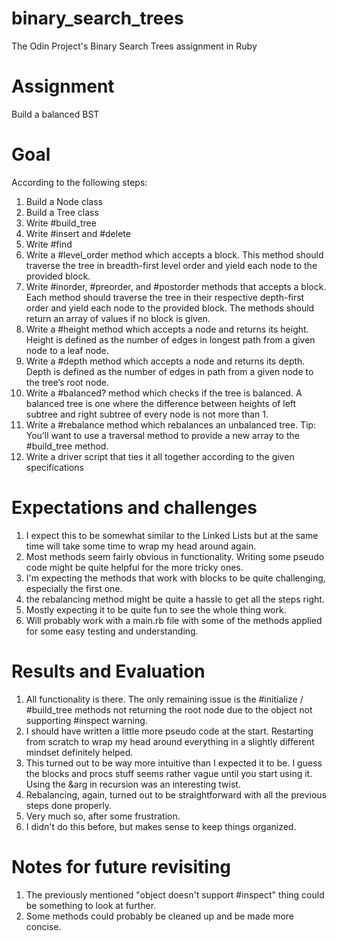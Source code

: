 # binary_search_trees
The Odin Project's Binary Search Trees assignment in Ruby

# Assignment
Build a balanced BST

# Goal
According to the following steps:
1. Build a Node class
2. Build a Tree class
3. Write #build_tree
4. Write #insert and #delete
5. Write #find
6. Write a #level_order method which accepts a block. This method should traverse the tree in breadth-first level order and yield each node to the provided block.
7. Write #inorder, #preorder, and #postorder methods that accepts a block. Each method should traverse the tree in their respective depth-first order and yield each node to the provided block. The methods should return an array of values if no block is given.
8. Write a #height method which accepts a node and returns its height. Height is defined as the number of edges in longest path from a given node to a leaf node.
9. Write a #depth method which accepts a node and returns its depth. Depth is defined as the number of edges in path from a given node to the tree’s root node.
10. Write a #balanced? method which checks if the tree is balanced. A balanced tree is one where the difference between heights of left subtree and right subtree of every node is not more than 1.
11. Write a #rebalance method which rebalances an unbalanced tree. Tip: You’ll want to use a traversal method to provide a new array to the #build_tree method.
12. Write a driver script that ties it all together according to the given specifications

# Expectations and challenges
1. I expect this to be somewhat similar to the Linked Lists but at the same time will take some time to wrap my head around again.
2. Most methods seem fairly obvious in functionality. Writing some pseudo code might be quite helpful for the more tricky ones.
3. I'm expecting the methods that work with blocks to be quite challenging, especially the first one.
4. the rebalancing method might be quite a hassle to get all the steps right.
5. Mostly expecting it to be quite fun to see the whole thing work.
6. Will probably work with a main.rb file with some of the methods applied for some easy testing and understanding.

# Results and Evaluation
1. All functionality is there. The only remaining issue is the #initialize / #build_tree methods not returning the root node due to the object not supporting #inspect warning.
2. I should have written a little more pseudo code at the start. Restarting from scratch to wrap my head around everything in a slightly different mindset definitely helped.
3. This turned out to be way more intuitive than I expected it to be. I guess the blocks and procs stuff seems rather vague until you start using it. Using the &arg in recursion was an interesting twist.
4. Rebalancing, again, turned out to be straightforward with all the previous steps done properly.
5. Very much so, after some frustration.
6. I didn't do this before, but makes sense to keep things organized.

# Notes for future revisiting
1. The previously mentioned "object doesn't support #inspect" thing could be something to look at further.
2. Some methods could probably be cleaned up and be made more concise.
